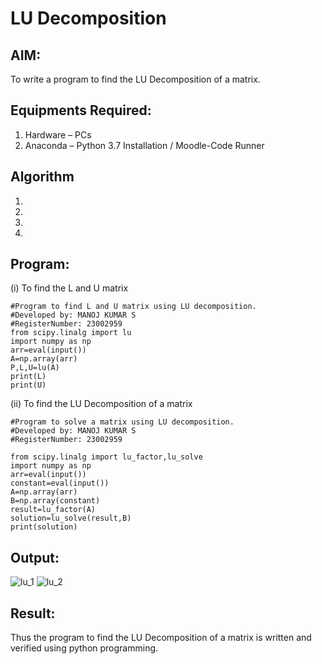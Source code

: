 # LU Decomposition 

## AIM:
To write a program to find the LU Decomposition of a matrix.

## Equipments Required:
1. Hardware – PCs
2. Anaconda – Python 3.7 Installation / Moodle-Code Runner

## Algorithm
1. 
2. 
3. 
4. 

## Program:
(i) To find the L and U matrix
```
#Program to find L and U matrix using LU decomposition.
#Developed by: MANOJ KUMAR S 
#RegisterNumber: 23002959
from scipy.linalg import lu
import numpy as np
arr=eval(input())
A=np.array(arr)
P,L,U=lu(A)
print(L)
print(U)
```
(ii) To find the LU Decomposition of a matrix
```
#Program to solve a matrix using LU decomposition.
#Developed by: MANOJ KUMAR S 
#RegisterNumber: 23002959

from scipy.linalg import lu_factor,lu_solve
import numpy as np
arr=eval(input())
constant=eval(input())
A=np.array(arr)
B=np.array(constant)
result=lu_factor(A)
solution=lu_solve(result,B)
print(solution)

```

## Output:
![lu_1](https://github.com/Mkumar262006/LU-Decomposition/assets/147139472/05b0bed0-5e64-48a6-90db-76e824e41c8f)
![lu_2](https://github.com/Mkumar262006/LU-Decomposition/assets/147139472/eb533d46-81a5-48e6-9634-10706962047e)



## Result:
Thus the program to find the LU Decomposition of a matrix is written and verified using python programming.

